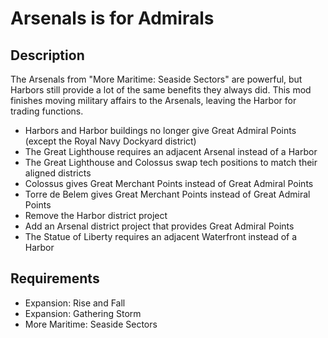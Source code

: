 # Arsenals is for Admirals

## Description

The Arsenals from "More Maritime: Seaside Sectors" are powerful, but Harbors still provide a lot of the same benefits they always did. This mod finishes moving military affairs to the Arsenals, leaving the Harbor for trading functions.

* Harbors and Harbor buildings no longer give Great Admiral Points (except the Royal Navy Dockyard district)
* The Great Lighthouse requires an adjacent Arsenal instead of a Harbor
* The Great Lighthouse and Colossus swap tech positions to match their aligned districts
* Colossus gives Great Merchant Points instead of Great Admiral Points
* Torre de Belem gives Great Merchant Points instead of Great Admiral Points
* Remove the Harbor district project
* Add an Arsenal district project that provides Great Admiral Points
* The Statue of Liberty requires an adjacent Waterfront instead of a Harbor

## Requirements

* Expansion: Rise and Fall
* Expansion: Gathering Storm
* More Maritime: Seaside Sectors
